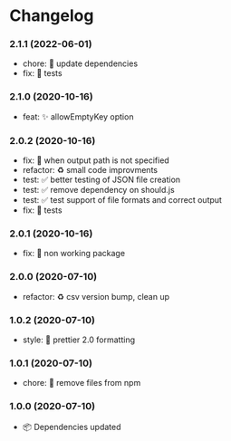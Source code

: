 # Changelog

### 2.1.1 (2022-06-01)

- chore: 🤖 update dependencies
- fix: 🐛 tests

### 2.1.0 (2020-10-16)

- feat: ✨ allowEmptyKey option

### 2.0.2 (2020-10-16)

- fix: 🐛 when output path is not specified
- refactor: ♻️ small code improvments
- test: ✅ better testing of JSON file creation
- test: ✅ remove dependency on should.js
- test: ✅ test support of file formats and correct output
- fix: 🐛 tests

### 2.0.1 (2020-10-16)

- fix: 🐛 non working package

### 2.0.0 (2020-07-10)

- refactor: ♻️ csv version bump, clean up

### 1.0.2 (2020-07-10)

- style: 💄 prettier 2.0 formatting

### 1.0.1 (2020-07-10)

- chore: 🤖 remove files from npm

### 1.0.0 (2020-07-10)

- 📦 Dependencies updated
